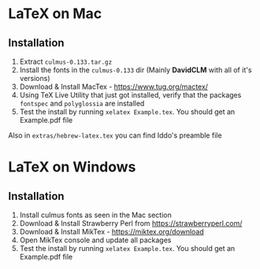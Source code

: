 # LaTeX on Mac

## Installation

1. Extract `culmus-0.133.tar.gz`
1. Install the fonts in the `culmus-0.133` dir (Mainly **DavidCLM** with all of it's versions)
1. Download & Install MacTex - https://www.tug.org/mactex/
1. Using TeX Live Utility that just got installed, verify that the packages `fontspec` and `polyglossia` are installed
1. Test the install by running `xelatex Example.tex`. You should get an Example.pdf file

Also in `extras/hebrew-latex.tex` you can find Iddo's preamble file


# LaTeX on Windows

## Installation

1. Install culmus fonts as seen in the Mac section
1. Download & Install Strawberry Perl from https://strawberryperl.com/
1. Download & Install MikTex - https://miktex.org/download
1. Open MikTex console and update all packages
1. Test the install by running `xelatex Example.tex`. You should get an Example.pdf file

